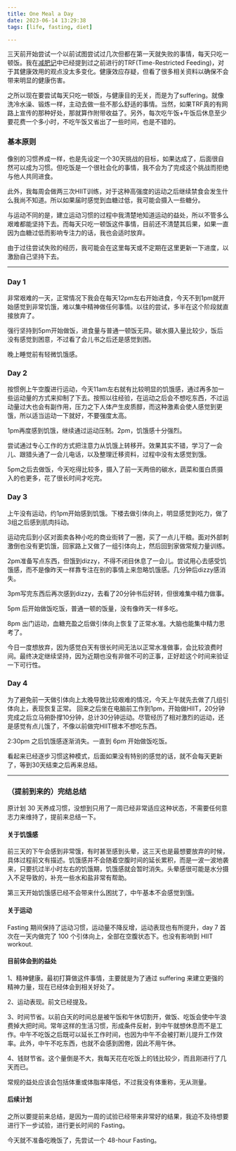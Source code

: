 ```yaml
---
title: One Meal a Day
date: 2023-06-14 13:29:38
tags: [life, fasting, diet]

---
```


三天前开始尝试一个以前试图尝试过几次但都在第一天就失败的事情，每天只吃一顿饭。我在[减肥记](https://shiqingxu.github.io/2023/05/15/lose-weight-diary/)中已经提到过之前进行的TRF(Time-Restricted Feeding)，对于其健康效用的观点没太多变化。健康效应存疑，但看了很多相关资料以确保不会带来明显的健康伤害。

之所以现在要尝试每天只吃一顿饭，与健康目的无关，而是为了suffering。就像洗冷水澡、锻炼一样，主动去做一些不那么舒适的事情。当然，如果TRF真的有网路上宣传的那种好处，那就算作附带收益了。另外，每次吃午饭+午饭后休息至少要花费一个多小时，不吃午饭又省出了一些时间，也是不错的。

<!--more-->

### 基本原则

像别的习惯养成一样，也是先设定一个30天挑战的目标，如果达成了，后面很自然可以成为习惯。但吃饭是一个很社会化的事情，我不会为了完成这个挑战而拒绝与他人共同进食。

此外，我每周会做两三次HIIT训练，对于这种高强度的运动之后继续禁食会发生什么我尚不知道。所以如果届时感觉到血糖过低，我可能会摄入一些糖分。

与运动不同的是，建立运动习惯的过程中我清楚地知道运动的益处，所以不管多么艰难都能坚持下去。而每天只吃一顿饭这件事情，目前还不清楚其后果，如果一直因为血糖过低而影响专注力的话，我也会适时放弃。

由于过往尝试失败的经历，我可能会在这里每天或不定期在这里更新一下进度，以激励自己坚持下去。

---

### Day 1

非常艰难的一天，正常情况下我会在每天12pm左右开始进食，今天不到1pm就开始感觉到非常饥饿，难以集中精神做任何事情。以往的尝试，多半在这个阶段就直接放弃了。

强行坚持到5pm开始做饭，进食量与普通一顿饭无异。碳水摄入量比较少，饭后没有感觉到困意，不过看了会儿书之后还是感觉到困。

晚上睡觉前有轻微饥饿感。

### Day 2

按惯例上午空腹进行运动，今天11am左右就有比较明显的饥饿感，通过再多加一些运动量的方式来抑制了下去。按照以往经验，在运动之后会不想吃东西，不过运动量过大也会有副作用，压力之下人体产生皮质醇，而这种激素会使人感觉到更饿，所以适当运动一下就好，不要强度太高。

1pm再度感到饥饿，继续通过运动压制。2pm，饥饿感十分强烈。

尝试通过专心工作的方式把注意力从饥饿上转移开。效果其实不错，学习了一会儿、跟猎头通了一会儿电话，以及整理迁移资料，过程中没有太感觉到饿。

5pm之后去做饭，今天吃得比较多，摄入了前一天两倍的碳水，蔬菜和蛋白质摄入的也更多，花了很长时间才吃完。

### Day 3

上午没有运动，约1pm开始感到饥饿。下楼去做引体向上，明显感觉到吃力，做了3组之后感到肌肉抖动。

运动完后到小区对面卖各种小吃的商业街转了一圈，买了一点儿干粮。面对外部刺激倒也没有更饥饿，回家路上又做了一组引体向上，然后回到家做常规力量训练。

2pm准备写点东西，但饿到dizzy，不得不闭目休息了一会儿。尝试用心去感受饥饿感，而不是像昨天一样靠专注在别的事情上来忽略饥饿感。几分钟后dizzy感消失。

3pm写完东西后再次感到dizzy，去看了20分钟书后好转，但很难集中精力做事。

5pm 后开始做饭吃饭，普通一顿的饭量，没有像昨天一样多吃。

8pm 出门运动，血糖充盈之后做引体向上恢复了正常水准。大脑也能集中精力思考了。

今日一度想放弃，因为感觉白天有很长时间无法以正常水准做事，会比较浪费时间。最终决定继续坚持，因为近期也没有非做不可的正事，正好趁这个时间来验证一下可行性。

### Day 4

为了避免前一天做引体向上太晚导致比较艰难的情况，今天上午就先去做了几组引体向上，表现恢复正常。
回来之后坐在电脑前工作到1pm，开始做HIIT，20分钟完成之后立马俯卧撑10分钟，总计30分钟运动。尽管经历了相对激烈的运动，还是感觉有点儿饿了，不像以前做完HIIT根本不想吃东西。

2:30pm 之后饥饿感逐渐消失。一直到 6pm 开始做饭吃饭。

看起来已经逐步习惯这种模式，后面如果没有特别的感觉的话，就不会每天更新了，等到30天结束之后再来总结。

---

### （提前到来的）完结总结

原计划 30 天养成习惯，没想到只用了一周已经非常适应这种状态，不需要任何意志力来维持了，提前来总结一下。

#### 关于饥饿感

前三天的下午会感到非常饿，有时甚至感到头晕，这三天也是最想要放弃的时候，具体过程前文有描述。饥饿感并不会随着空腹时间的延长累积，而是一波一波地袭来，只要抗过半小时左右的饥饿期，饥饿感就会暂时消失。头晕感很可能是水分摄入不足导致的，补充一些水和盐非常有帮助。

第三天开始饥饿感已经不会带来什么困扰了，中午基本不会感觉到饿。

#### 关于运动

Fasting 期间保持了运动习惯，运动量不降反增，运动表现也有所提升，day 7 首次在一天内做完了 100 个引体向上，全部在空腹状态下。也没有影响到 HIIT workout.

#### 目前体会到的益处

1、精神健康。最初打算做这件事情，主要就是为了通过 suffering 来建立更强的精神力量，现在已经体会到相关好处了。

2、运动表现。前文已经提及。

3、时间节省。以前白天的时间总是被午饭和午休切割开，做饭、吃饭会使中午浪费掉大把时间。常年这样的生活习惯，形成条件反射，到中午就想休息而不是工作。中午不吃饭之后既可以延长工作时间，也因为中午不会被打断儿提升工作效率。此外，中午不吃东西，也就不会感到困倦，因此不用午休。

4、钱财节省。这个量倒是不大，我每天花在吃饭上的钱比较少，而且刚进行了几天而已。

常规的益处应该会包括体重或体脂率降低，不过我没有体重称，无从测量。

#### 后续计划

之所以要提前来总结，是因为一周的试验已经带来非常好的结果，我迫不及待想要进行下一步试验，进行更长时间的 Fasting。

今天就不准备吃晚饭了，先尝试一个 48-hour Fasting。

